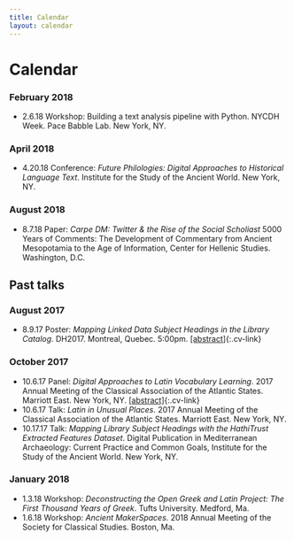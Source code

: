 ```yaml
---
title: Calendar
layout: calendar
---
```


# Calendar

### February 2018
- 2.6.18 Workshop: Building a text analysis pipeline with Python. NYCDH Week. Pace Babble Lab. New York, NY.

### April 2018

- 4.20.18 Conference: *Future Philologies: Digital Approaches to Historical Language Text*. Institute for the Study of the Ancient World. New York, NY.

### August 2018
- 8.7.18 Paper: *Carpe DM: Twitter & the Rise of the Social Scholiast* 5000 Years of Comments: The Development of Commentary from Ancient Mesopotamia to the Age of Information, Center for Hellenic Studies. Washington, D.C.

## Past talks

### August 2017

- 8.9.17 Poster: *Mapping Linked Data Subject Headings in the Library
 Catalog*. DH2017. Montreal, Quebec. 5:00pm. [[abstract]](../mapping-linked-data-subject-headings){:.cv-link}
 
### October 2017

- 10.6.17 Panel: *Digital Approaches to Latin Vocabulary Learning*. 2017 Annual Meeting of the Classical Association of the Atlantic States. Marriott East. New York, NY. [[abstract]](../digital-approaches-to-latin-vocabulary){:.cv-link}
- 10.6.17 Talk: *Latin in Unusual Places*. 2017 Annual Meeting of the Classical Association of the Atlantic States. Marriott East. New York, NY.<!--- [[abstract]](../amor-belli){:.cv-link}--->
- 10.17.17 Talk: *Mapping Library Subject Headings with the HathiTrust Extracted Features Dataset*. Digital Publication in Mediterranean Archaeology: Current Practice and Common Goals, Institute for the Study of the Ancient World. New York, NY. 

### January 2018

- 1.3.18 Workshop: *Deconstructing the Open Greek and Latin Project: The First Thousand Years of Greek*. Tufts University. Medford, Ma.
- 1.6.18 Workshop: *Ancient MakerSpaces*. 2018 Annual Meeting of the Society for Classical Studies. Boston, Ma.